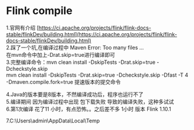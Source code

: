 # Flink compile
1.官网有介绍 [https://ci.apache.org/projects/flink/flink-docs-stable/flinkDev/building.html](https://ci.apache.org/projects/flink/flink-docs-stable/flinkDev/building.html)<br>
2.踩了一个坑,在编译过程中  Maven Error: Too many files ... <br>
  在mvn命令中加上-Drat.skip=true进行编译即可<br>
3.完整编译命令：mvn clean install -DskipTests -Drat.skip=true -Dcheckstyle.skip <br>
mvn clean install -DskipTests -Drat.skip=true -Dcheckstyle.skip  -Dfast -T 4 -Dmaven.compile.fork=true
提速版本的提交命令

4.Java的版本要是8版本，不然编译成功后，程序也运行不了<br>
5.编译期间 因为编译过程中出现 包下载失败 导致的编译失败，这种多试试<br>
6.第1次编译 花了11 小时，有点恐怖。。之后差不多 1小时 版本 Flink 1.10.1

7.C:\Users\admin\AppData\Local\Temp
